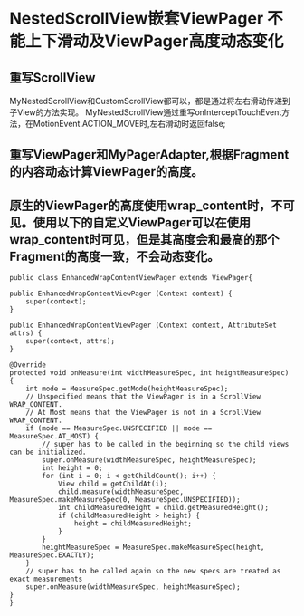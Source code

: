 # NestedScrollView嵌套ViewPager 不能上下滑动及ViewPager高度动态变化

## 重写ScrollView

MyNestedScrollView和CustomScrollView都可以，都是通过将左右滑动传递到子View的方法实现。
MyNestedScrollView通过重写onInterceptTouchEvent方法，在MotionEvent.ACTION_MOVE时,左右滑动时返回false;

## 重写ViewPager和MyPagerAdapter,根据Fragment的内容动态计算ViewPager的高度。



## 原生的ViewPager的高度使用wrap_content时，不可见。使用以下的自定义ViewPager可以在使用wrap_content时可见，但是其高度会和最高的那个Fragment的高度一致，不会动态变化。

```
public class EnhancedWrapContentViewPager extends ViewPager{

public EnhancedWrapContentViewPager (Context context) {
    super(context);
}

public EnhancedWrapContentViewPager (Context context, AttributeSet attrs) {
    super(context, attrs);
}

@Override
protected void onMeasure(int widthMeasureSpec, int heightMeasureSpec) {
    int mode = MeasureSpec.getMode(heightMeasureSpec);
    // Unspecified means that the ViewPager is in a ScrollView WRAP_CONTENT.
    // At Most means that the ViewPager is not in a ScrollView WRAP_CONTENT.
    if (mode == MeasureSpec.UNSPECIFIED || mode == MeasureSpec.AT_MOST) {
        // super has to be called in the beginning so the child views can be initialized.
        super.onMeasure(widthMeasureSpec, heightMeasureSpec);
        int height = 0;
        for (int i = 0; i < getChildCount(); i++) {
            View child = getChildAt(i);
            child.measure(widthMeasureSpec, MeasureSpec.makeMeasureSpec(0, MeasureSpec.UNSPECIFIED));
            int childMeasuredHeight = child.getMeasuredHeight();
            if (childMeasuredHeight > height) {
                height = childMeasuredHeight;
            }
        }
        heightMeasureSpec = MeasureSpec.makeMeasureSpec(height, MeasureSpec.EXACTLY);
    }
    // super has to be called again so the new specs are treated as exact measurements
    super.onMeasure(widthMeasureSpec, heightMeasureSpec);
}
}
```